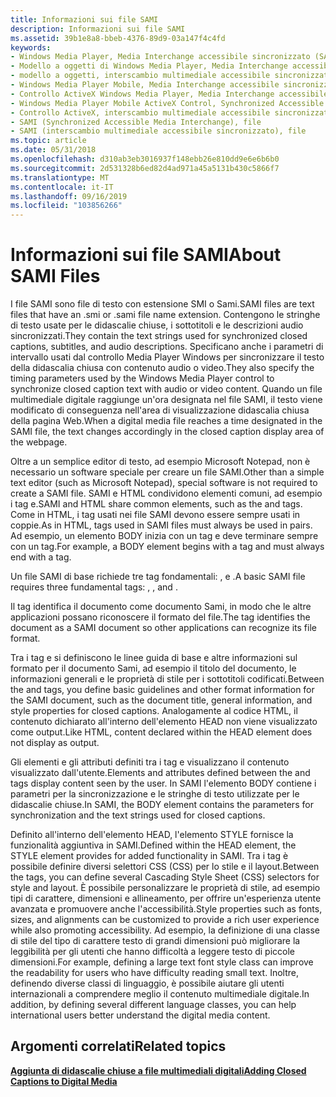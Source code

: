 ```yaml
---
title: Informazioni sui file SAMI
description: Informazioni sui file SAMI
ms.assetid: 39b1e8a8-bbeb-4376-89d9-03a147f4c4fd
keywords:
- Windows Media Player, Media Interchange accessibile sincronizzato (SAMI)
- Modello a oggetti di Windows Media Player, Media Interchange accessibile sincronizzato (SAMI)
- modello a oggetti, interscambio multimediale accessibile sincronizzato (SAMI)
- Windows Media Player Mobile, Media Interchange accessibile sincronizzato (SAMI)
- Controllo ActiveX Windows Media Player, Media Interchange accessibile sincronizzato (SAMI)
- Windows Media Player Mobile ActiveX Control, Synchronized Accessible Media Interchange (SAMI)
- Controllo ActiveX, interscambio multimediale accessibile sincronizzato (SAMI)
- SAMI (Synchronized Accessible Media Interchange), file
- SAMI (interscambio multimediale accessibile sincronizzato), file
ms.topic: article
ms.date: 05/31/2018
ms.openlocfilehash: d310ab3eb3016937f148ebb26e810dd9e6e6b6b0
ms.sourcegitcommit: 2d531328b6ed82d4ad971a45a5131b430c5866f7
ms.translationtype: MT
ms.contentlocale: it-IT
ms.lasthandoff: 09/16/2019
ms.locfileid: "103856266"
---
```

# <a name="about-sami-files"></a><span data-ttu-id="b047a-112">Informazioni sui file SAMI</span><span class="sxs-lookup"><span data-stu-id="b047a-112">About SAMI Files</span></span>

<span data-ttu-id="b047a-113">I file SAMI sono file di testo con estensione SMI o Sami.</span><span class="sxs-lookup"><span data-stu-id="b047a-113">SAMI files are text files that have an .smi or .sami file name extension.</span></span> <span data-ttu-id="b047a-114">Contengono le stringhe di testo usate per le didascalie chiuse, i sottotitoli e le descrizioni audio sincronizzati.</span><span class="sxs-lookup"><span data-stu-id="b047a-114">They contain the text strings used for synchronized closed captions, subtitles, and audio descriptions.</span></span> <span data-ttu-id="b047a-115">Specificano anche i parametri di intervallo usati dal controllo Media Player Windows per sincronizzare il testo della didascalia chiusa con contenuto audio o video.</span><span class="sxs-lookup"><span data-stu-id="b047a-115">They also specify the timing parameters used by the Windows Media Player control to synchronize closed caption text with audio or video content.</span></span> <span data-ttu-id="b047a-116">Quando un file multimediale digitale raggiunge un'ora designata nel file SAMI, il testo viene modificato di conseguenza nell'area di visualizzazione didascalia chiusa della pagina Web.</span><span class="sxs-lookup"><span data-stu-id="b047a-116">When a digital media file reaches a time designated in the SAMI file, the text changes accordingly in the closed caption display area of the webpage.</span></span>

<span data-ttu-id="b047a-117">Oltre a un semplice editor di testo, ad esempio Microsoft Notepad, non è necessario un software speciale per creare un file SAMI.</span><span class="sxs-lookup"><span data-stu-id="b047a-117">Other than a simple text editor (such as Microsoft Notepad), special software is not required to create a SAMI file.</span></span> <span data-ttu-id="b047a-118">SAMI e HTML condividono elementi comuni, ad esempio i <HEAD> <BODY> tag e.</span><span class="sxs-lookup"><span data-stu-id="b047a-118">SAMI and HTML share common elements, such as the <HEAD> and <BODY> tags.</span></span> <span data-ttu-id="b047a-119">Come in HTML, i tag usati nei file SAMI devono essere sempre usati in coppie.</span><span class="sxs-lookup"><span data-stu-id="b047a-119">As in HTML, tags used in SAMI files must always be used in pairs.</span></span> <span data-ttu-id="b047a-120">Ad esempio, un elemento BODY inizia con un <BODY> tag e deve terminare sempre con un </BODY> tag.</span><span class="sxs-lookup"><span data-stu-id="b047a-120">For example, a BODY element begins with a <BODY> tag and must always end with a </BODY> tag.</span></span>

<span data-ttu-id="b047a-121">Un file SAMI di base richiede tre tag fondamentali: <SAMI> , <HEAD> e <BODY> .</span><span class="sxs-lookup"><span data-stu-id="b047a-121">A basic SAMI file requires three fundamental tags: <SAMI>, <HEAD>, and <BODY>.</span></span>

<span data-ttu-id="b047a-122">Il <SAMI> tag identifica il documento come documento Sami, in modo che le altre applicazioni possano riconoscere il formato del file.</span><span class="sxs-lookup"><span data-stu-id="b047a-122">The <SAMI> tag identifies the document as a SAMI document so other applications can recognize its file format.</span></span>

<span data-ttu-id="b047a-123">Tra i tag <HEAD> e </HEAD> si definiscono le linee guida di base e altre informazioni sul formato per il documento Sami, ad esempio il titolo del documento, le informazioni generali e le proprietà di stile per i sottotitoli codificati.</span><span class="sxs-lookup"><span data-stu-id="b047a-123">Between the <HEAD> and </HEAD> tags, you define basic guidelines and other format information for the SAMI document, such as the document title, general information, and style properties for closed captions.</span></span> <span data-ttu-id="b047a-124">Analogamente al codice HTML, il contenuto dichiarato all'interno dell'elemento HEAD non viene visualizzato come output.</span><span class="sxs-lookup"><span data-stu-id="b047a-124">Like HTML, content declared within the HEAD element does not display as output.</span></span>

<span data-ttu-id="b047a-125">Gli elementi e gli attributi definiti tra i tag <BODY> e </BODY> visualizzano il contenuto visualizzato dall'utente.</span><span class="sxs-lookup"><span data-stu-id="b047a-125">Elements and attributes defined between the <BODY> and </BODY> tags display content seen by the user.</span></span> <span data-ttu-id="b047a-126">In SAMI l'elemento BODY contiene i parametri per la sincronizzazione e le stringhe di testo utilizzate per le didascalie chiuse.</span><span class="sxs-lookup"><span data-stu-id="b047a-126">In SAMI, the BODY element contains the parameters for synchronization and the text strings used for closed captions.</span></span>

<span data-ttu-id="b047a-127">Definito all'interno dell'elemento HEAD, l'elemento STYLE fornisce la funzionalità aggiuntiva in SAMI.</span><span class="sxs-lookup"><span data-stu-id="b047a-127">Defined within the HEAD element, the STYLE element provides for added functionality in SAMI.</span></span> <span data-ttu-id="b047a-128">Tra i tag <STYLE> e </STYLE> è possibile definire diversi selettori CSS (CSS) per lo stile e il layout.</span><span class="sxs-lookup"><span data-stu-id="b047a-128">Between the <STYLE> and </STYLE> tags, you can define several Cascading Style Sheet (CSS) selectors for style and layout.</span></span> <span data-ttu-id="b047a-129">È possibile personalizzare le proprietà di stile, ad esempio tipi di carattere, dimensioni e allineamento, per offrire un'esperienza utente avanzata e promuovere anche l'accessibilità.</span><span class="sxs-lookup"><span data-stu-id="b047a-129">Style properties such as fonts, sizes, and alignments can be customized to provide a rich user experience while also promoting accessibility.</span></span> <span data-ttu-id="b047a-130">Ad esempio, la definizione di una classe di stile del tipo di carattere testo di grandi dimensioni può migliorare la leggibilità per gli utenti che hanno difficoltà a leggere testo di piccole dimensioni.</span><span class="sxs-lookup"><span data-stu-id="b047a-130">For example, defining a large text font style class can improve the readability for users who have difficulty reading small text.</span></span> <span data-ttu-id="b047a-131">Inoltre, definendo diverse classi di linguaggio, è possibile aiutare gli utenti internazionali a comprendere meglio il contenuto multimediale digitale.</span><span class="sxs-lookup"><span data-stu-id="b047a-131">In addition, by defining several different language classes, you can help international users better understand the digital media content.</span></span>

## <a name="related-topics"></a><span data-ttu-id="b047a-132">Argomenti correlati</span><span class="sxs-lookup"><span data-stu-id="b047a-132">Related topics</span></span>

<dl> <dt>

[<span data-ttu-id="b047a-133">**Aggiunta di didascalie chiuse a file multimediali digitali**</span><span class="sxs-lookup"><span data-stu-id="b047a-133">**Adding Closed Captions to Digital Media**</span></span>](adding-closed-captions-to-digital-media.md)
</dt> </dl>

 

 




